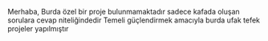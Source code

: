 Merhaba,
Burda özel bir proje bulunmamaktadır sadece kafada oluşan sorulara cevap niteliğindedir 
Temeli güçlendirmek amacıyla burda ufak tefek projeler yapılmıştır
